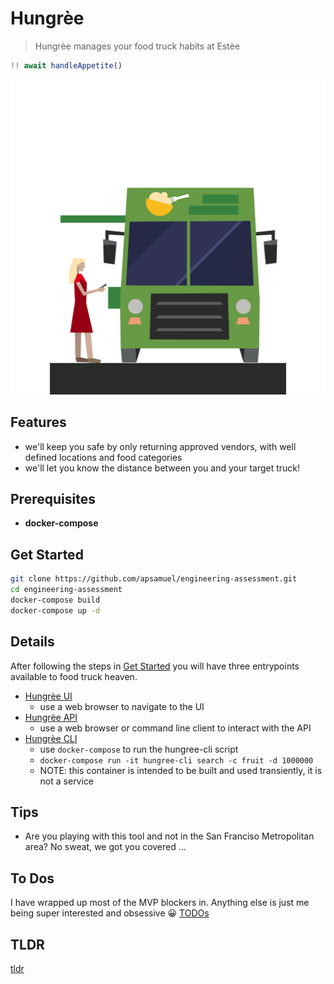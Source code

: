 
# Hungrèe

> Hungrèe manages your food truck habits at Estèe

```js
!! await handleAppetite()
```

![food-truck](./ui/public/truck.svg)

## Features

- we'll keep you safe by only returning approved vendors, with well defined locations and food categories
- we'll let you know the distance between you and your target truck!

## Prerequisites

- **docker-compose**

## Get Started

```sh
git clone https://github.com/apsamuel/engineering-assessment.git
cd engineering-assessment
docker-compose build
docker-compose up -d
```

## Details

After following the steps in [Get Started](#get-started) you will have three entrypoints available to food truck heaven.

- [Hungrèe UI](http://localhost:3001)
  - use a web browser to navigate to the UI
- [Hungrèe API](http://localhost:3000)
  - use a web browser or command line client to interact with the API
- [Hungrèe CLI](./docs/CLI.md)
  - use `docker-compose` to run the hungree-cli script
  - `docker-compose run -it hungree-cli search -c fruit -d 1000000`
  - NOTE: this container is intended to be built and used transiently, it is not a service

## Tips

- Are you playing with this tool and not in the San Franciso Metropolitan area? No sweat, we got you covered ...

## To Dos

I have wrapped up most of the MVP blockers in. Anything else is just me being super interested and obsessive 😀 [TODOs](./docs/TODOS.md)

## TLDR

[tldr](./docs/TLDR.md)

